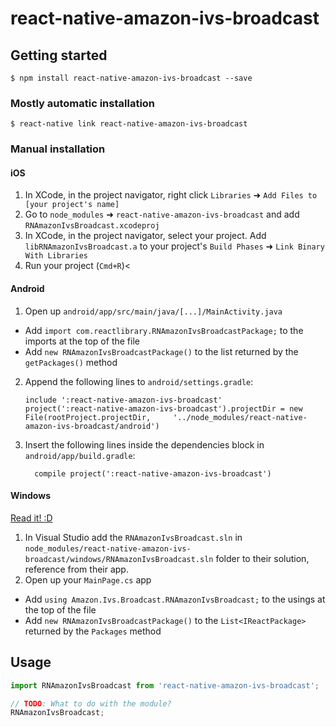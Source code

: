 
# react-native-amazon-ivs-broadcast

## Getting started

`$ npm install react-native-amazon-ivs-broadcast --save`

### Mostly automatic installation

`$ react-native link react-native-amazon-ivs-broadcast`

### Manual installation


#### iOS

1. In XCode, in the project navigator, right click `Libraries` ➜ `Add Files to [your project's name]`
2. Go to `node_modules` ➜ `react-native-amazon-ivs-broadcast` and add `RNAmazonIvsBroadcast.xcodeproj`
3. In XCode, in the project navigator, select your project. Add `libRNAmazonIvsBroadcast.a` to your project's `Build Phases` ➜ `Link Binary With Libraries`
4. Run your project (`Cmd+R`)<

#### Android

1. Open up `android/app/src/main/java/[...]/MainActivity.java`
  - Add `import com.reactlibrary.RNAmazonIvsBroadcastPackage;` to the imports at the top of the file
  - Add `new RNAmazonIvsBroadcastPackage()` to the list returned by the `getPackages()` method
2. Append the following lines to `android/settings.gradle`:
  	```
  	include ':react-native-amazon-ivs-broadcast'
  	project(':react-native-amazon-ivs-broadcast').projectDir = new File(rootProject.projectDir, 	'../node_modules/react-native-amazon-ivs-broadcast/android')
  	```
3. Insert the following lines inside the dependencies block in `android/app/build.gradle`:
  	```
      compile project(':react-native-amazon-ivs-broadcast')
  	```

#### Windows
[Read it! :D](https://github.com/ReactWindows/react-native)

1. In Visual Studio add the `RNAmazonIvsBroadcast.sln` in `node_modules/react-native-amazon-ivs-broadcast/windows/RNAmazonIvsBroadcast.sln` folder to their solution, reference from their app.
2. Open up your `MainPage.cs` app
  - Add `using Amazon.Ivs.Broadcast.RNAmazonIvsBroadcast;` to the usings at the top of the file
  - Add `new RNAmazonIvsBroadcastPackage()` to the `List<IReactPackage>` returned by the `Packages` method


## Usage
```javascript
import RNAmazonIvsBroadcast from 'react-native-amazon-ivs-broadcast';

// TODO: What to do with the module?
RNAmazonIvsBroadcast;
```
  